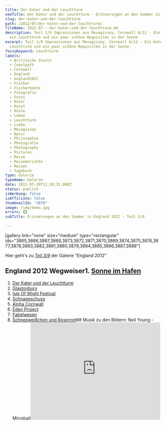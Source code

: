 ```yaml
---
title: Der Kater und der Leuchtturm
seoTitle: Der Kater und der Leuchtturm - Erinnerungen an den Sommer in England
slug: der-kater-und-der-leuchtturm
path: /2012/07/der-kater-und-der-leuchtturm/
fileName: 2012-07---der-kater-und-der-leuchtturm.md
description: Teil 1/9 Impressionen aus Mevagissey, Cornwall 6/12 - Ein Kater,
  ein Leuchtturm und ein paar schöne Requisiten in der Sonne
excerpt: Teil 1/9 Impressionen aus Mevagissey, Cornwall 6/12 - Ein Kater, ein
  Leuchtturm und ein paar schöne Requisiten in der Sonne.
focusKeyword: Leuchtturm
labels:
  - Brititsche Inseln
  - Coastpath
  - Cornwall
  - England
  - england2012
  - Fischer
  - Fischerboote
  - Fotografie
  - Fotos
  - Kater
  - Kunst
  - Küste
  - Leben
  - Leuchtturm
  - Liebe
  - Mevagissey
  - Natur
  - Philosophie
  - Photografie
  - Photography
  - Pictures
  - Reise
  - Reiseberichte
  - Reisen
  - Tagebuch
type: Galerie
typeName: Galerie
date: 2012-07-29T11:28:31.000Z
status: publish
isWerbung: false
isAffiliate: false
thumbnailId: "3870"
image: /img/demo.jpg
errors: {}
subTitle: Erinnerungen an den Sommer in England 2012 - Teil 2/9
  
---
```


[gallery link="none" size="medium" type="rectangular"
ids="3865,3866,3867,3868,3873,3872,3871,3870,3869,3874,3875,3876,3877,3878,3883,3882,3881,3880,3879,3884,3885,3886,3887,3888"]

Hier geht's zu [_Teil 3/9_](/2012/07/glastonbury/) der Galerie "England 2012"

## England 2012 Wegweiser1. [Sonne im Hafen](http://wp.me/p533wO-Ry)

1.  [Der Kater und der Leuchtturm](/2012/08/der-kater-und-der-leuchtturm/)
1.  [Glastonbury](/2012/07/glastonbury/)
1.  [Isle Of Wight Festival](/2012/07/isle-of-wight-festival-2012/)
1.  [Schnappschuss](/2012/07/schnappschuss/)
1.  [Aloha Cornwall](/2012/07/aloa-cornwall/)
1.  [Eden Project](/2012/08/eden-project-2/)
1.  [Fabelwesen](/2012/08/fabelwesen/)
1.  [Schneeweißchen und Rosenrot](/2012/08/schneeweis-und-rosenrot/)## Musik zu
    den Bildern: Neil Young -
    Mirroball<iframe src="https://www.youtube.com/embed/i07fRWZrrEY" width="420" height="315" frameborder="0" allowfullscreen="allowfullscreen"></iframe>

  